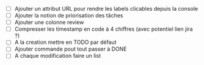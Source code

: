 * [ ] Ajouter un attribut URL pour rendre les labels clicables depuis la console
* [ ] Ajouter la notion de priorisation des tâches
* [ ] Ajouter une colonne review
* [ ] Compresser les timestamp en code à 4 chiffres (avec potentiel lien jira ?)
* [ ] A la creation mettre en TODO par défaut
* [ ] Ajouter commande pout tout passer à DONE
* [ ] A chaque modification faire un list

